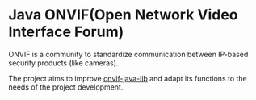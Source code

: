# Java ONVIF(Open Network Video Interface Forum)

ONVIF is a community to standardize communication between IP-based security products (like cameras).

The project aims to improve [onvif-java-lib](https://github.com/milg0/onvif-java-lib) and adapt its functions to the needs of the project development.

